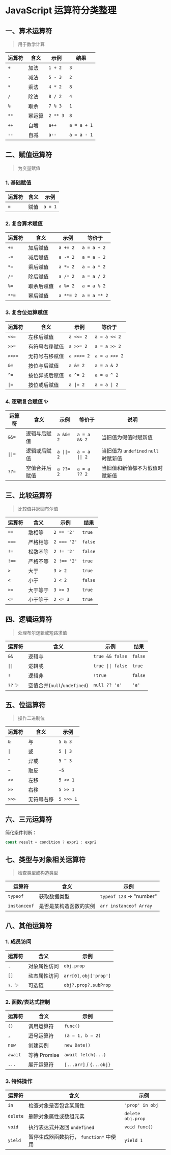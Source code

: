 # JavaScript 运算符分类整理

## 一、算术运算符

> 用于数学计算

| 运算符 | 含义   | 示例     | 结果        |
| ------ | ------ | -------- | ----------- |
| `+`    | 加法   | `1 + 2`  | `3`         |
| `-`    | 减法   | `5 - 3`  | `2`         |
| `*`    | 乘法   | `4 * 2`  | `8`         |
| `/`    | 除法   | `8 / 2`  | `4`         |
| `%`    | 取余   | `7 % 3`  | `1`         |
| `**`   | 幂运算 | `2 ** 3` | `8`         |
| `++`   | 自增   | `a++`    | `a = a + 1` |
| `--`   | 自减   | `a--`    | `a = a - 1` |

## 二、赋值运算符

> 为变量赋值

### 1. 基础赋值

| 运算符 | 含义 | 示例    |
| ------ | ---- | ------- |
| `=`    | 赋值 | `a = 1` |

### 2. 复合算术赋值

| 运算符 | 含义       | 示例      | 等价于       |
| ------ | ---------- | --------- | ------------ |
| `+=`   | 加后赋值   | `a += 2`  | `a = a + 2`  |
| `-=`   | 减后赋值   | `a -= 2`  | `a = a - 2`  |
| `*=`   | 乘后赋值   | `a *= 2`  | `a = a * 2`  |
| `/=`   | 除后赋值   | `a /= 2`  | `a = a / 2`  |
| `%=`   | 取余后赋值 | `a %= 2`  | `a = a % 2`  |
| `**=`  | 幂后赋值   | `a **= 2` | `a = a ** 2` |

### 3. 复合位运算赋值

| 运算符 | 含义           | 示例       | 等价于        |
| ------ | -------------- | ---------- | ------------- |
| `<<=`  | 左移后赋值     | `a <<= 2`  | `a = a << 2`  |
| `>>=`  | 有符号右移赋值 | `a >>= 2`  | `a = a >> 2`  |
| `>>>=` | 无符号右移赋值 | `a >>>= 2` | `a = a >>> 2` |
| `&=`   | 按位与后赋值   | `a &= 2`   | `a = a & 2`   |
| `^=`   | 按位异或后赋值 | `a ^= 2`   | `a = a ^ 2`   |
| `\|=`  | 按位或后赋值   | `a \|= 2`  | `a = a \| 2`  |

### 4. 逻辑复合赋值 ✨

| 运算符  | 含义           | 示例        | 等价于         | 说明                                 |
| ------- | -------------- | ----------- | -------------- | ------------------------------------ |
| `&&=`   | 逻辑与后赋值   | `a &&= 2`   | `a = a && 2`   | 当旧值为假值时赋新值                 |
| `\|\|=` | 逻辑或后赋值   | `a \|\|= 2` | `a = a \|\| 2` | 当旧值为 `undefined` `null` 时赋新值 |
| `??=`   | 空值合并后赋值 | `a ??= 2`   | `a = a ?? 2`   | 当旧值和新值都不为假值时赋新值       |

## 三、比较运算符

> 比较值并返回布尔值

| 运算符 | 含义     | 示例        | 结果    |
| ------ | -------- | ----------- | ------- |
| `==`   | 散相等   | `2 == '2'`  | `true`  |
| `===`  | 严格相等 | `2 === '2'` | `false` |
| `!=`   | 松散不等 | `2 != '2'`  | `false` |
| `!==`  | 严格不等 | `2 !== '2'` | `true`  |
| `>`    | 大于     | `3 > 2`     | `true`  |
| `<`    | 小于     | `3 < 2`     | `false` |
| `>=`   | 大于等于 | `3 >= 3`    | `true`  |
| `<=`   | 小于等于 | `2 <= 3`    | `true`  |

## 四、逻辑运算符

> 处理布尔逻辑或短路求值

| 运算符  | 含义                         | 示例              | 结果    |
| ------- | ---------------------------- | ----------------- | ------- |
| `&&`    | 逻辑与                       | `true && false`   | `false` |
| `\|\|`  | 逻辑或                       | `true \|\| false` | `true`  |
| `!`     | 逻辑非                       | `!true`           | `false` |
| `??` ✨ | 空值合并(`null`/`undefined`) | `null ?? 'a'`     | `'a'`   |

## 五、位运算符

> 操作二进制位

| 运算符 | 含义       | 示例      |
| ------ | ---------- | --------- |
| `&`    | 与         | `5 & 3`   |
| `\|`   | 或         | `5 \| 3`  |
| `^`    | 异或       | `5 ^ 3`   |
| `~`    | 取反       | `~5`      |
| `<<`   | 左移       | `5 << 1`  |
| `>>`   | 右移       | `5 >> 1`  |
| `>>>`  | 无符号右移 | `5 >>> 1` |

## 六、三元运算符

简化条件判断：

```js
const result = condition ? expr1 : expr2
```

## 七、类型与对象相关运算符

> 检查类型或构造类型

| 运算符       | 含义                   | 示例                    |
| ------------ | ---------------------- | ----------------------- |
| `typeof`     | 获取数据类型           | `typeof 123` → "number" |
| `instanceof` | 是否是某构造函数的实例 | `arr instanceof Array`  |

## 八、其他运算符

### 1. 成员访问

| 运算符  | 含义         | 示例                    |
| ------- | ------------ | ----------------------- |
| `.`     | 对象属性访问 | `obj.prop`              |
| `[]`    | 动态属性访问 | `arr[0]`, `obj['prop']` |
| `?.` ✨ | 可选链       | `obj?.prop?.subProp`    |

### 2. 函数/表达式控制

| 运算符  | 含义         | 示例                    |
| ------- | ------------ | ----------------------- |
| `()`    | 调用运算符   | `func()`                |
| `,`     | 逗号运算符   | `(a = 1, b = 2)`        |
| `new`   | 创建实例     | `new Date()`            |
| `await` | 等待 Promise | `await fetch(...)`      |
| `...`   | 展开运算符   | `[...arr]` / `{...obj}` |

### 3. 特殊操作

| 运算符   | 含义                                    | 示例              |
| -------- | --------------------------------------- | ----------------- |
| `in`     | 检查对象是否包含某属性                  | `'prop' in obj`   |
| `delete` | 删除对象属性或数组元素                  | `delete obj.prop` |
| `void`   | 执行表达式并返回 `undefined`            | `void func()`     |
| `yield`  | 暂停生成器函数执行， `function*` 中使用 | `yield 1`         |
